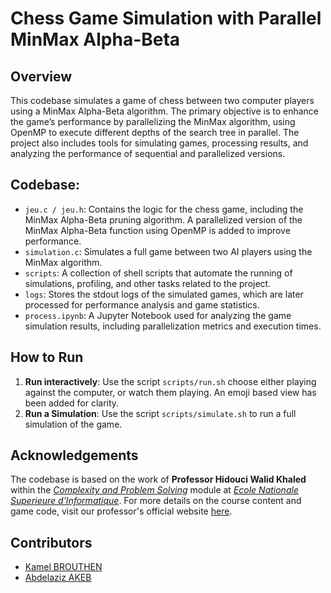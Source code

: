 # Chess Game Simulation with Parallel MinMax Alpha-Beta

## Overview
This codebase simulates a game of chess between two computer players using a MinMax Alpha-Beta algorithm. The primary objective is to enhance the game’s performance by parallelizing the MinMax algorithm, using OpenMP to execute different depths of the search tree in parallel. The project also includes tools for simulating games, processing results, and analyzing the performance of sequential and parallelized versions.

## Codebase:
- `jeu.c / jeu.h`: Contains the logic for the chess game, including the MinMax Alpha-Beta pruning algorithm. A parallelized version of the MinMax Alpha-Beta function using OpenMP is added to improve performance.
- `simulation.c`: Simulates a full game between two AI players using the MinMax algorithm.
- `scripts`: A collection of shell scripts that automate the running of simulations, profiling, and other tasks related to the project.
- `logs`: Stores the stdout logs of the simulated games, which are later processed for performance analysis and game statistics.
- `process.ipynb`: A Jupyter Notebook used for analyzing the game simulation results, including parallelization metrics and execution times.

## How to Run
1. **Run interactively**: Use the script `scripts/run.sh` choose either playing against the computer, or watch them playing. An emoji based view has been added for clarity.
1. **Run a Simulation**: Use the script `scripts/simulate.sh` to run a full simulation of the game.

## Acknowledgements
The codebase is based on the work of **Professor Hidouci Walid Khaled** within the [*Complexity and Problem Solving*](https://sites.google.com/site/hidouciwk/cours/1-complexity-and-problems-solving?authuser=0) module at [*Ecole Nationale Superieure d'Informatique*](https://esi.dz/). For more details on the course content and game code, visit our professor's official website [here](https://sites.google.com/site/hidouciwk/home?authuser=0).

## Contributors
- [Kamel BROUTHEN](https://github.com/BrouthenKamel)
- [Abdelaziz AKEB](https://github.com/4zz0u4k)
